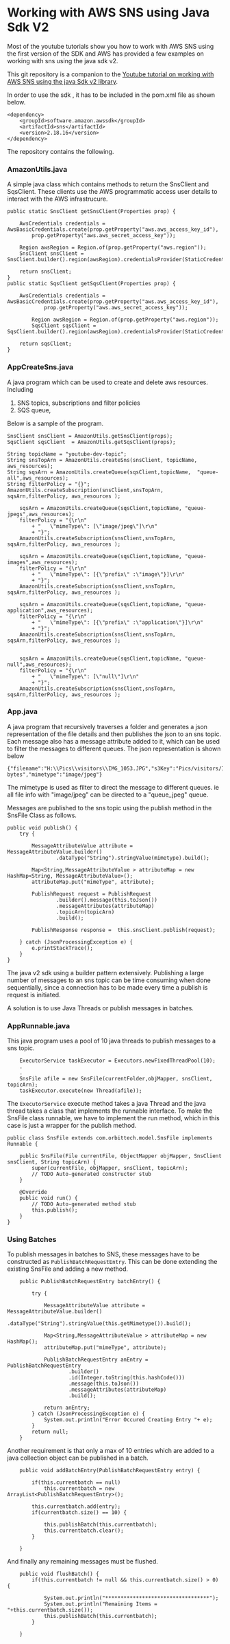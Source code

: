 # Working with AWS SNS using Java Sdk V2

Most of the youtube tutorials show you how to work with AWS SNS using the first version of the SDK and AWS has provided a few examples on working with sns using the java sdk v2.

This git repository is a companion to the [Youtube tutorial on working with AWS SNS using the java Sdk v2 library][playlist].

In order to use the sdk , it has to be included in the pom.xml file as shown below.

```
<dependency>
    <groupId>software.amazon.awssdk</groupId>
    <artifactId>sns</artifactId>
    <version>2.18.16</version>    
</dependency>
```

The repository contains the following.
### AmazonUtils.java
A simple java class which contains methods to return the SnsClient and SqsClient. These clients use the AWS programmatic access user details to interact with the AWS infrastrucure.

```
public static SnsClient getSnsClient(Properties prop) {	
		 
    AwsCredentials credentials = AwsBasicCredentials.create(prop.getProperty("aws.aws_access_key_id"), 
        prop.getProperty("aws.aws_secret_access_key"));        
    
    Region awsRegion = Region.of(prop.getProperty("aws.region"));        
    SnsClient snsClient = SnsClient.builder().region(awsRegion).credentialsProvider(StaticCredentialsProvider.create(credentials)).build();        
    
    return snsClient;
}
public static SqsClient getSqsClient(Properties prop) {
    
    AwsCredentials credentials = AwsBasicCredentials.create(prop.getProperty("aws.aws_access_key_id"), 
            prop.getProperty("aws.aws_secret_access_key"));        
        
        Region awsRegion = Region.of(prop.getProperty("aws.region"));        
        SqsClient sqsClient = SqsClient.builder().region(awsRegion).credentialsProvider(StaticCredentialsProvider.create(credentials)).build();        
        
    return sqsClient;
}

```

### AppCreateSns.java
A java program which can be used to create and delete aws resources. 
Including 
1. SNS topics,  subscriptions and filter policies 
2. SQS queue,

Below is a sample of the program.

```
SnsClient snsClient = AmazonUtils.getSnsClient(props);
SqsClient sqsClient  = AmazonUtils.getSqsClient(props);

String topicName = "youtube-dev-topic";
String snsTopArn = AmazonUtils.createSns(snsClient, topicName, aws_resources);
String sqsArn = AmazonUtils.createQueue(sqsClient,topicName,  "queue-all",aws_resources);
String filterPolicy = "{}";
AmazonUtils.createSubscription(snsClient,snsTopArn, sqsArn,filterPolicy, aws_resources );

    sqsArn = AmazonUtils.createQueue(sqsClient,topicName, "queue-jpegs",aws_resources);
    filterPolicy = "{\r\n"
        + "   \"mimeType\": [\"image/jpeg\"]\r\n"
        + "}";
    AmazonUtils.createSubscription(snsClient,snsTopArn, sqsArn,filterPolicy, aws_resources );
    
    sqsArn = AmazonUtils.createQueue(sqsClient,topicName, "queue-images",aws_resources);
    filterPolicy = "{\r\n"
        + "   \"mimeType\": [{\"prefix\" :\"image\"}]\r\n"
        + "}";
    AmazonUtils.createSubscription(snsClient,snsTopArn, sqsArn,filterPolicy, aws_resources );
    
    sqsArn = AmazonUtils.createQueue(sqsClient,topicName, "queue-application",aws_resources);
    filterPolicy = "{\r\n"
        + "   \"mimeType\": [{\"prefix\" :\"application\"}]\r\n"
        + "}";
    AmazonUtils.createSubscription(snsClient,snsTopArn, sqsArn,filterPolicy, aws_resources );
    

    sqsArn = AmazonUtils.createQueue(sqsClient,topicName, "queue-null",aws_resources);
    filterPolicy = "{\r\n"
        + "   \"mimeType\": [\"null\"]\r\n"
        + "}";
    AmazonUtils.createSubscription(snsClient,snsTopArn, sqsArn,filterPolicy, aws_resources );
```

### App.java
A java program that recursively traverses a folder and generates a json representation of the file details and then publishes the json to an sns topic.
Each message also has a message attribute added to it, which can be used to filter the messages to different queues.
The json representation is shown below
```
{"filename":"H:\\Pics\\visitors\\IMG_1053.JPG","s3Key":"Pics/visitors/IMG_1053.JPG","filesize":"3444516.00 bytes","mimetype":"image/jpeg"}
```
The mimetype is used as filter to direct the message to different queues. ie all file info with "image/jpeg" can be directed to a "queue_jpeg" queue.

Messages are published to the sns topic using the publish method in the SnsFile Class as follows.
```
public void publish() {       
    try {
        
        MessageAttributeValue attribute = MessageAttributeValue.builder()
                .dataType("String").stringValue(mimetype).build();
        
        Map<String,MessageAttributeValue > attributeMap = new HashMap<String, MessageAttributeValue>();
        attributeMap.put("mimeType", attribute);
        
        PublishRequest request = PublishRequest
                .builder().message(this.toJson())
                .messageAttributes(attributeMap)
                .topicArn(topicArn)
                .build();
        
        PublishResponse response =  this.snsClient.publish(request);
        
    } catch (JsonProcessingException e) {
        e.printStackTrace();
    }		
}
```
The java v2 sdk using a builder pattern extensively.
Publishing a large number of messages to an sns topic can be time consuming when done sequentially, since a connection has to be made every time a publish is request is initiated.

A solution is to use Java Threads or publish messages in batches.

### AppRunnable.java
This java program uses a pool of 10 java threads to publish messages to a sns topic.
```
    ExecutorService taskExecutor = Executors.newFixedThreadPool(10);
    .
    .
    SnsFile afile = new SnsFile(currentFolder,objMapper, snsClient, topicArn);			
	taskExecutor.execute(new Thread(afile));			
```

The ```ExecutorService``` execute method takes a java Thread and the java thread takes a class that implements the runnable interface.
To make the SnsFile class runnable, we have to implement the run method, which in this case is just a wrapper for the publish method.
```
public class SnsFile extends com.orbittech.model.SnsFile implements Runnable {

	public SnsFile(File currentFile, ObjectMapper objMapper, SnsClient snsClient, String topicArn) {
		super(currentFile, objMapper, snsClient, topicArn);
		// TODO Auto-generated constructor stub
	}

	@Override
	public void run() {
		// TODO Auto-generated method stub		
		this.publish();
	}
}
```

### Using Batches
To publish messages in batches to SNS, these messages have to be constructed as 
 ```PublishBatchRequestEntry```.
This can be done extending the existing SnsFile and adding a new method.

```
	public PublishBatchRequestEntry batchEntry() {		
		
		try {			
			
			MessageAttributeValue attribute = MessageAttributeValue.builder()
					.dataType("String").stringValue(this.getMimetype()).build();
			
			Map<String,MessageAttributeValue > attributeMap = new HashMap();
			attributeMap.put("mimeType", attribute);			
			
			PublishBatchRequestEntry anEntry = PublishBatchRequestEntry					
					.builder()
					.id(Integer.toString(this.hashCode()))
					.message(this.toJson())
					.messageAttributes(attributeMap)
					.build();
			
			return anEntry;			
		} catch (JsonProcessingException e) {			
			System.out.println("Error Occured Creating Entry "+ e);
		}		
		return null;
	}
```
Another requirement is that only a max of 10 entries which are added to a java collection object can be published in a batch.
```
	public void addBatchEntry(PublishBatchRequestEntry entry) {
		
		if(this.currentbatch == null)
			this.currentbatch = new ArrayList<PublishBatchRequestEntry>();
		
		this.currentbatch.add(entry);
		if(currentbatch.size() == 10) {
			
			this.publishBatch(this.currentbatch);
			this.currentbatch.clear();
		}		
		
	}
```

And finally any remaining messages must be flushed.
```
	public void flushBatch() {		
		if(this.currentbatch != null && this.currentbatch.size() > 0) {
			
			System.out.println("**********************************");
			System.out.println("Remaining Items = "+this.currentbatch.size());					
			this.publishBatch(this.currentbatch);			
		}
		
	}
```

[playlist]: https://www.youtube.com/playlist?list=PLtPSv_jWEuonMHkHcFyw41pBNmN5otdFy